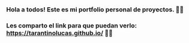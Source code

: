### Hola a todos! Este es mi portfolio personal de proyectos. 🙌🙌

### Les comparto el link para que puedan verlo: https://tarantinolucas.github.io/ 🚀🚀

<!--
**tarantinolucas/tarantinolucas** is a ✨ _special_ ✨ repository because its `README.md` (this file) appears on your GitHub profile.

Here are some ideas to get you started:

- 🔭 I’m currently working on ...
- 🌱 I’m currently learning ...
- 👯 I’m looking to collaborate on ...
- 🤔 I’m looking for help with ...
- 💬 Ask me about ...
- 📫 How to reach me: ...
- 😄 Pronouns: ...
- ⚡ Fun fact: ...
-->
